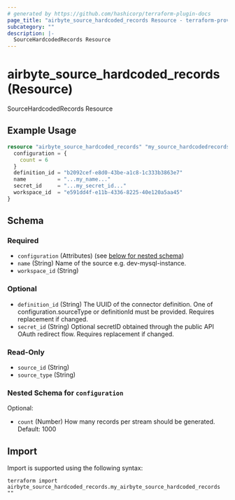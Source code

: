 ```yaml
---
# generated by https://github.com/hashicorp/terraform-plugin-docs
page_title: "airbyte_source_hardcoded_records Resource - terraform-provider-airbyte"
subcategory: ""
description: |-
  SourceHardcodedRecords Resource
---
```


# airbyte_source_hardcoded_records (Resource)

SourceHardcodedRecords Resource

## Example Usage

```terraform
resource "airbyte_source_hardcoded_records" "my_source_hardcodedrecords" {
  configuration = {
    count = 6
  }
  definition_id = "b2092cef-e8d0-43be-a1c8-1c333b3863e7"
  name          = "...my_name..."
  secret_id     = "...my_secret_id..."
  workspace_id  = "e591dd4f-e11b-4336-8225-40e120a5aa45"
}
```

<!-- schema generated by tfplugindocs -->
## Schema

### Required

- `configuration` (Attributes) (see [below for nested schema](#nestedatt--configuration))
- `name` (String) Name of the source e.g. dev-mysql-instance.
- `workspace_id` (String)

### Optional

- `definition_id` (String) The UUID of the connector definition. One of configuration.sourceType or definitionId must be provided. Requires replacement if changed.
- `secret_id` (String) Optional secretID obtained through the public API OAuth redirect flow. Requires replacement if changed.

### Read-Only

- `source_id` (String)
- `source_type` (String)

<a id="nestedatt--configuration"></a>
### Nested Schema for `configuration`

Optional:

- `count` (Number) How many records per stream should be generated. Default: 1000

## Import

Import is supported using the following syntax:

```shell
terraform import airbyte_source_hardcoded_records.my_airbyte_source_hardcoded_records ""
```
